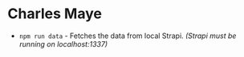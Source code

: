 # Charles Maye

- `npm run data` - Fetches the data from local Strapi. _(Strapi must be running on localhost:1337)_
